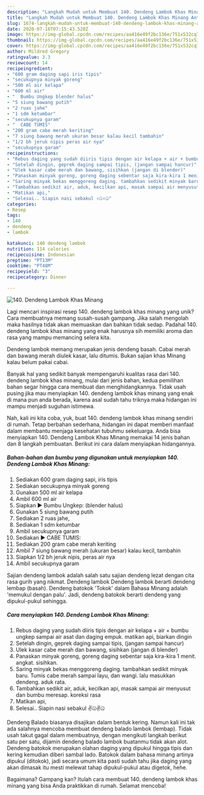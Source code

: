 ```yaml
---
description: "Langkah Mudah untuk Membuat 140. Dendeng Lambok Khas Minang Anti Gagal"
title: "Langkah Mudah untuk Membuat 140. Dendeng Lambok Khas Minang Anti Gagal"
slug: 1674-langkah-mudah-untuk-membuat-140-dendeng-lambok-khas-minang-anti-gagal
date: 2020-07-16T07:15:43.520Z
image: https://img-global.cpcdn.com/recipes/aa416e49f2bc136e/751x532cq70/140-dendeng-lambok-khas-minang-foto-resep-utama.jpg
thumbnail: https://img-global.cpcdn.com/recipes/aa416e49f2bc136e/751x532cq70/140-dendeng-lambok-khas-minang-foto-resep-utama.jpg
cover: https://img-global.cpcdn.com/recipes/aa416e49f2bc136e/751x532cq70/140-dendeng-lambok-khas-minang-foto-resep-utama.jpg
author: Mildred Gregory
ratingvalue: 3.3
reviewcount: 14
recipeingredient:
- "600 gram daging sapi iris tipis"
- "secukupnya minyak goreng"
- "500 ml air kelapa"
- "600 ml air"
- "  Bumbu Ungkep blender halus"
- "5 siung bawang putih"
- "2 ruas jahe"
- "1 sdm ketumbar"
- "secukupnya garam"
- "  CABE TUMIS"
- "200 gram cabe merah keriting"
- "7 siung bawang merah ukuran besar kalau kecil tambahin"
- "1/2 bh jeruk nipis peras air nya"
- "secukupnya garam"
recipeinstructions:
- "Rebus daging yang sudah diiris tipis dengan air kelapa + air + bumbu ungkep sampai air asat dan daging empuk. matikan api, biarkan dingin"
- "Setelah dingin, geprek daging sampai tipis, (jangan sampai hancur)"
- "Ulek kasar cabe merah dan bawang, sisihkan (jangan di blender)"
- "Panaskan minyak goreng, goreng daging sebentar saja kira-kira 1 menit. angkat. sisihkan."
- "Saring minyak bekas menggoreng daging. tambahkan sedikit minyak baru. Tumis cabe merah sampai layu, dan wangi. lalu masukkan dendeng. aduk rata."
- "Tambahkan sedikit air, aduk, kecilkan api, masak sampai air menyusut dan bumbu meresap. koreksi rasa"
- "Matikan api,"
- "Selesai.. Siapin nasi sebakul ✌️🤐✌️🤐"
categories:
- Resep
tags:
- 140
- dendeng
- lambok

katakunci: 140 dendeng lambok 
nutrition: 114 calories
recipecuisine: Indonesian
preptime: "PT13M"
cooktime: "PT48M"
recipeyield: "3"
recipecategory: Dinner

---
```



![140. Dendeng Lambok Khas Minang](https://img-global.cpcdn.com/recipes/aa416e49f2bc136e/751x532cq70/140-dendeng-lambok-khas-minang-foto-resep-utama.jpg)

Lagi mencari inspirasi resep 140. dendeng lambok khas minang yang unik? Cara membuatnya memang susah-susah gampang. Jika salah mengolah maka hasilnya tidak akan memuaskan dan bahkan tidak sedap. Padahal 140. dendeng lambok khas minang yang enak harusnya sih memiliki aroma dan rasa yang mampu memancing selera kita.

Dendeng lambok memang merupakan jenis dendeng basah. Cabai merah dan bawang merah diulek kasar, lalu ditumis. Bukan sajian khas Minang kalau belum pakai cabai.

Banyak hal yang sedikit banyak mempengaruhi kualitas rasa dari 140. dendeng lambok khas minang, mulai dari jenis bahan, kedua pemilihan bahan segar hingga cara membuat dan menghidangkannya. Tidak usah pusing jika mau menyiapkan 140. dendeng lambok khas minang yang enak di mana pun anda berada, karena asal sudah tahu triknya maka hidangan ini mampu menjadi suguhan istimewa.


Nah, kali ini kita coba, yuk, buat 140. dendeng lambok khas minang sendiri di rumah. Tetap berbahan sederhana, hidangan ini dapat memberi manfaat dalam membantu menjaga kesehatan tubuhmu sekeluarga. Anda bisa menyiapkan 140. Dendeng Lambok Khas Minang memakai 14 jenis bahan dan 8 langkah pembuatan. Berikut ini cara dalam menyiapkan hidangannya.

<!--inarticleads1-->

##### Bahan-bahan dan bumbu yang digunakan untuk menyiapkan 140. Dendeng Lambok Khas Minang:

1. Sediakan 600 gram daging sapi, iris tipis
1. Sediakan secukupnya minyak goreng
1. Gunakan 500 ml air kelapa
1. Ambil 600 ml air
1. Siapkan  ▶️ Bumbu Ungkep: (blender halus)
1. Gunakan 5 siung bawang putih
1. Sediakan 2 ruas jahe,
1. Sediakan 1 sdm ketumbar
1. Ambil secukupnya garam
1. Sediakan  ▶️ CABE TUMIS:
1. Sediakan 200 gram cabe merah keriting
1. Ambil 7 siung bawang merah (ukuran besar) kalau kecil, tambahin
1. Siapkan 1/2 bh jeruk nipis, peras air nya
1. Ambil secukupnya garam


Sajian dendeng lambok adalah salah satu sajian dendeng lezat dengan cita rasa gurih yang nikmat. Dendeng lambok Dendeng lambok berarti dendeng lembap (basah). Dendeng batokok &#39;Tokok&#39; dalam Bahasa Minang adalah &#39;memukul dengan palu&#39;. Jadi, dendeng batokok berarti dendeng yang dipukul-pukul sehingga. 

<!--inarticleads2-->

##### Cara menyiapkan 140. Dendeng Lambok Khas Minang:

1. Rebus daging yang sudah diiris tipis dengan air kelapa + air + bumbu ungkep sampai air asat dan daging empuk. matikan api, biarkan dingin
1. Setelah dingin, geprek daging sampai tipis, (jangan sampai hancur)
1. Ulek kasar cabe merah dan bawang, sisihkan (jangan di blender)
1. Panaskan minyak goreng, goreng daging sebentar saja kira-kira 1 menit. angkat. sisihkan.
1. Saring minyak bekas menggoreng daging. tambahkan sedikit minyak baru. Tumis cabe merah sampai layu, dan wangi. lalu masukkan dendeng. aduk rata.
1. Tambahkan sedikit air, aduk, kecilkan api, masak sampai air menyusut dan bumbu meresap. koreksi rasa
1. Matikan api,
1. Selesai.. Siapin nasi sebakul ✌️🤐✌️🤐


Dendeng Balado biasanya disajikan dalam bentuk kering. Namun kali ini tak ada salahnya mencoba membuat dendeng balado lambok (lembap). Tidak usah takut gagal dalam membuatnya, dengan mengikuti langkah berikut satu per satu, dijamin dendeng balado lambok buatanmu tidak akan alot. Dendeng batokok merupakan olahan daging yang dipukul hingga tipis dan kering kemudian diberi sambal lado. Batokok dalam bahasa minang artinya dipukul (ditokok), jadi secara umum kita pasti sudah tahu jika daging yang akan dimasak itu mesti melewat tahap dipukul-pukul atau digetok, hehe. 

Bagaimana? Gampang kan? Itulah cara membuat 140. dendeng lambok khas minang yang bisa Anda praktikkan di rumah. Selamat mencoba!
